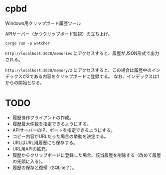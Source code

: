 # cpbd
Windows用クリップボード履歴ツール

APIサーバー（かつクリップボード監視）の立ち上げ。
```
cargo run -p watcher
```

`http://localhost:3030/memories` にアクセスすると、履歴がJSON形式で出力される。

`http://localhost:3030/memory/2` にアクセスすると、この場合は履歴中のインデックスが2である内容をクリップボードに登録する。
なお、インデックスは1からの開始となる。

# TODO
- 履歴操作クライアントの作成。
- 履歴最大件数を指定できるようにする。
- APIサーバーのIP、ポートを指定できるようにする。
- コピー内容がURLだった場合の挙動を決定する。
- URLはURL用履歴にも保存する。
- URL用APIの拡充。
- 履歴からクリップボードに登録した場合、該当履歴を削除する（改めて履歴の先頭に入る）。
- 履歴の保存と復帰（SQLite？）。
